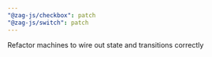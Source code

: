 ```yaml
---
"@zag-js/checkbox": patch
"@zag-js/switch": patch
---
```


Refactor machines to wire out state and transitions correctly
